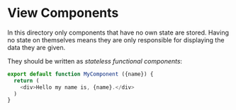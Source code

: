 # View Components

In this directory only components that have no own state are stored.
Having no state on themselves means they are only responsible for
displaying the data they are given.

They should be written as *stateless functional components*:

```js
export default function MyComponent ({name}) {
  return (
    <div>Hello my name is, {name}.</div>
  )
}
```